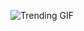 ![Trending GIF](https://media1.giphy.com/media/v1.Y2lkPThiYjIxNzcydHU3Mmdqdm9sNGN5Nm45cHFkbW00dmFiNHNtOXVnOXA0c3lqenMzeCZlcD12MV9naWZzX3NlYXJjaCZjdD1n/xUPGcEliCc7bETyfO8/giphy.gif)
